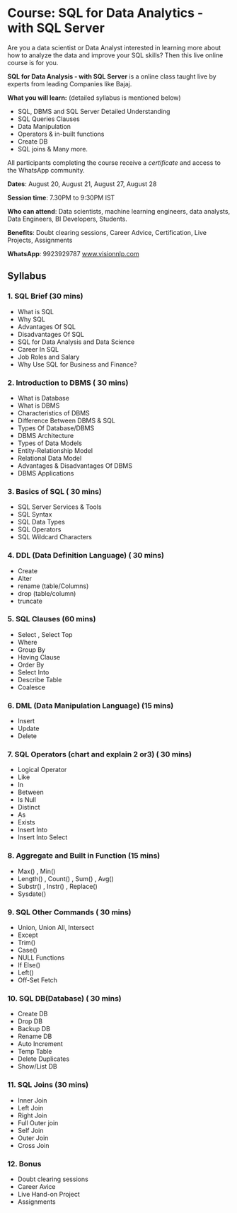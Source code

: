 # Course: SQL for Data Analytics - with SQL Server

Are you a data scientist or Data Analyst interested in learning more about how to analyze the data and improve your SQL skills? Then this live online course is for you.

**SQL for Data Analysis - with SQL Server** is a online class taught live by experts from leading Companies like Bajaj. 

**What you will learn:** (detailed syllabus is mentioned below)
- SQL, DBMS and SQL Server Detailed Understanding
- SQL Queries Clauses
- Data Manipulation 
- Operators & in-built functions
- Create DB
- SQL joins & Many more.

All participants completing the course receive a *certificate* and access to the WhatsApp community.

**Dates**: August 20, August 21, August 27, August 28

**Session time**:  7.30PM to 9:30PM IST

**Who can attend**: Data scientists, machine learning engineers, data analysts, Data Engineers, BI Developers, Students.

**Benefits**: Doubt clearing sessions, Career Advice, Certification, Live Projects, Assignments

**WhatsApp**: 9923929787 www.visionnlp.com

## Syllabus
### 1.	SQL Brief  (30 mins)
- What is SQL
- Why SQL
- Advantages Of SQL
- Disadvantages Of SQL
- SQL for Data Analysis and Data Science
- Career In SQL
- Job Roles and Salary
- Why Use SQL for Business and Finance?


### 2.	Introduction to DBMS ( 30  mins)
- What is Database
- What is DBMS
- Characteristics of DBMS
- Difference Between DBMS & SQL
- Types Of Database/DBMS
- DBMS Architecture
- Types of Data Models
- Entity-Relationship Model
- Relational Data Model
- Advantages & Disadvantages Of DBMS
- DBMS Applications

### 3. Basics of SQL ( 30 mins)
- SQL Server Services & Tools
- SQL Syntax
- SQL Data Types 
- SQL Operators
- SQL Wildcard Characters

### 4. DDL (Data Definition Language) ( 30 mins)
- Create  
- Alter  
- rename  (table/Columns)
- drop  (table/column)
- truncate  

### 5. SQL Clauses 	(60 mins)
- Select , Select Top
- Where
- Group By
- Having Clause
- Order By
- Select Into
- Describe Table
- Coalesce

### 6. DML (Data Manipulation Language) (15 mins)
- Insert 
- Update 
- Delete  

### 7. SQL Operators  (chart and explain 2 or3) ( 30 mins)
- Logical Operator
- Like 
- In
- Between
- Is Null
- Distinct
- As
- Exists
- Insert Into
- Insert Into Select

### 8. Aggregate and Built in Function  (15 mins)
- Max() , Min() 
- Length() , Count() , Sum() , Avg()  
- Substr() , Instr() , Replace()
- Sysdate()  

### 9. SQL Other Commands ( 30 mins)
- Union, Union All, Intersect
- Except
- Trim()
- Case()
- NULL Functions
- If Else()
- Left()
- Off-Set Fetch

### 10. SQL DB(Database) ( 30 mins)
- Create DB
- Drop DB
- Backup DB
- Rename DB
- Auto Increment
- Temp Table
- Delete Duplicates 
- Show/List DB

### 11. SQL Joins (30 mins)
- Inner Join
- Left Join
- Right Join
- Full Outer join
- Self Join
- Outer Join
- Cross Join

### 12. Bonus
- Doubt clearing sessions
- Career Avice
- Live Hand-on Project
- Assignments
